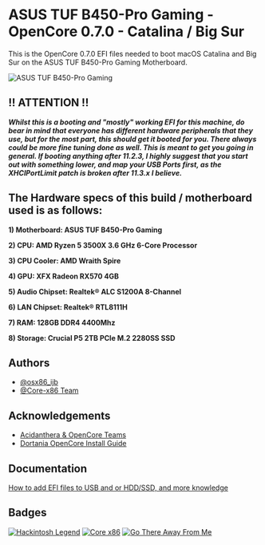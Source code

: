 
# ASUS TUF B450-Pro Gaming - OpenCore 0.7.0 - Catalina / Big Sur

This is the OpenCore 0.7.0 EFI files needed to boot macOS Catalina and Big Sur on the ASUS TUF B450-Pro Gaming Motherboard.

![ASUS TUF B450-Pro Gaming](https://www.asus.com/media/global/products/2chSoHJqu4ecrydp/P_setting_xxx_0_90_end_500.png)

## !! ATTENTION !!
_**Whilst this is a booting and "mostly" working EFI for this machine, do bear in mind that everyone has different hardware peripherals that they use, but for the most part, this should get it booted for you. There always could be more fine tuning done as well. This is meant to get you going in general. If booting anything after 11.2.3, I highly suggest that you start out with something lower, and map your USB Ports first, as the XHCIPortLimit patch is broken after 11.3.x I believe.**_

## The Hardware specs of this build / motherboard used is as follows:

**1) Motherboard: ASUS TUF B450-Pro Gaming**

**2) CPU: AMD Ryzen 5 3500X 3.6 GHz 6-Core Processor**

**3) CPU Cooler: AMD Wraith Spire**

**4) GPU: XFX Radeon RX570 4GB**

**5) Audio Chipset: Realtek® ALC S1200A 8-Channel**

**6) LAN Chipset: Realtek® RTL8111H**

**7) RAM: 128GB DDR4 4400Mhz**

**8) Storage: Crucial P5 2TB PCIe M.2 2280SS SSD**

## Authors

- [@osx86_ijb](https://www.github.com/osx86-ijb)
- [@Core-x86 Team](https://discord.com/invite/yCYpdZE)

## Acknowledgements
- [Acidanthera & OpenCore Teams](https://github.com/acidanthera)
- [Dortania OpenCore Install Guide](https://dortania.github.io/OpenCore-Install-Guide/)

## Documentation

[How to add EFI files to USB and or HDD/SSD, and more knowledge](https://dortania.github.io/OpenCore-Install-Guide/installer-guide/opencore-efi.html)

## Badges

[![Hackintosh Legend](https://img.shields.io/badge/Core-x86-blue)](https://github.com/Core-x86)
[![Core x86](https://img.shields.io/badge/Hackintosh-Legend-red)](https://github.com/osx86-ijb)
[![Go There Away From Me](https://img.shields.io/badge/Go%20There-Away%20From%20Me-brightgreeng)](https://www.youtube.com/watch?v=PjACk_dw1v8)

